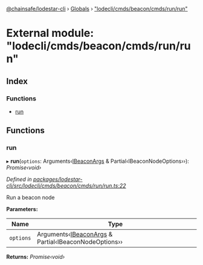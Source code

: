 [@chainsafe/lodestar-cli](../README.md) › [Globals](../globals.md) › ["lodecli/cmds/beacon/cmds/run/run"](_lodecli_cmds_beacon_cmds_run_run_.md)

# External module: "lodecli/cmds/beacon/cmds/run/run"

## Index

### Functions

* [run](_lodecli_cmds_beacon_cmds_run_run_.md#run)

## Functions

###  run

▸ **run**(`options`: Arguments‹[IBeaconArgs](../interfaces/_lodecli_cmds_beacon_options_index_.ibeaconargs.md) & Partial‹IBeaconNodeOptions››): *Promise‹void›*

*Defined in [packages/lodestar-cli/src/lodecli/cmds/beacon/cmds/run/run.ts:22](https://github.com/ChainSafe/lodestar/blob/da7050e4c/packages/lodestar-cli/src/lodecli/cmds/beacon/cmds/run/run.ts#L22)*

Run a beacon node

**Parameters:**

Name | Type |
------ | ------ |
`options` | Arguments‹[IBeaconArgs](../interfaces/_lodecli_cmds_beacon_options_index_.ibeaconargs.md) & Partial‹IBeaconNodeOptions›› |

**Returns:** *Promise‹void›*
